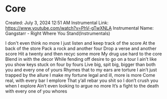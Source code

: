# Core

Created: July 3, 2024 12:51 AM
Instrumental Link: https://www.youtube.com/watch?v=PhV-gTwXNLA
Instrumental Name: Gangstarr - Right Where You Stand(Instrumentals)

I don't even think no more
I just listen and keep track of the score
At the back of the store
Pack a rock and another four
Drop a verse and another score
Hit a twenty and then recyc some more
My drug use hard to the core
Blend in with the decor
While fending off desire to go on a tour
I ain’t like you show keys stuck on four by fours
Live big, spit big, bigger than both you and every one of yours
Rhymes that to my ears are torture
I ain’t just trapped by the allure
I make my fortune legal and ill, more is more
Come real, with every bar I emplore
That y’all rebar you shit so I don’t crush you when I explore
Ain’t even looking to argue no more
It’s a fight to the death with every one of you whores